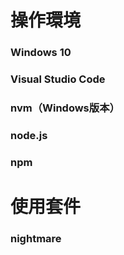 # 操作環境
### Windows 10
### Visual Studio Code
### nvm（Windows版本）
### node.js
### npm
# 使用套件
### nightmare


